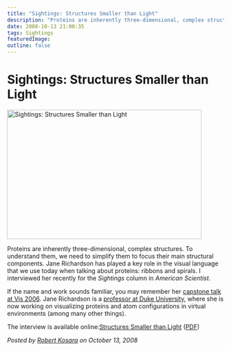 ```yaml
---
title: "Sightings: Structures Smaller than Light"
description: "Proteins are inherently three-dimensional, complex structures. To understand them, we need to simplify them to focus their main structural components.&nbsp;Jane Richardson has played a key role in the visual language that we use today when talking about proteins: ribbons and spirals.&nbsp;I interviewed her recently for the&nbsp;Sightings&nbsp;column in&nbsp;American Scientist."
date: 2008-10-13 21:00:35
tags: Sightings
featuredImage:
outline: false
---
```


# Sightings: Structures Smaller than Light

<a href="http://eagereyes.org/blog/2008/sightings-structures-smaller-than-light.html"><img src="https://media.eagereyes.org/media/2008/Sightings-2008-11-Richardson.jpg" border="0" alt="Sightings: Structures Smaller than Light" width="452" height="300" /></a>

Proteins are inherently three-dimensional, complex structures. To understand them, we need to simplify them to focus their main structural components.&nbsp;Jane Richardson has played a key role in the visual language that we use today when talking about proteins: ribbons and spirals.&nbsp;I interviewed her recently for the&nbsp;<em>Sightings</em>&nbsp;column in&nbsp;<em>American Scientist</em>.

If the name and work sounds familiar, you&nbsp;may remember her&nbsp;<a href="http://vis.computer.org/Vis2006/session/capstone.html">capstone talk at Vis 2006</a>. Jane Richardson is a <a href="http://kinemage.biochem.duke.edu/">professor at Duke University</a>, where she is now working on visualizing proteins and atom configurations in virtual environments (among many other things).

The interview is available online:<a href="http://www.americanscientist.org/issues/pub/structures-smaller-than-light">Structures Smaller than Light</a> (<a href="http://amsciadmin.eresources.com/libraries/documents/2008103122126984-2008-07Kosara.pdf">PDF</a>)


_Posted by <a href="/about">Robert Kosara</a> on October 13, 2008_


